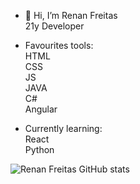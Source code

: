 - 👋 Hi, I’m Renan Freitas<br>
21y Developer <br>

- Favourites tools:<br>
HTML<br>
CSS<br>
JS<br>
JAVA<br>
C#<br>
Angular<br>

- Currently learning:<br>
React <br>
Python<br>


![Renan Freitas GitHub stats](https://github-readme-stats.vercel.app/api?username=RenanSzFreitas&show_icons=true)
